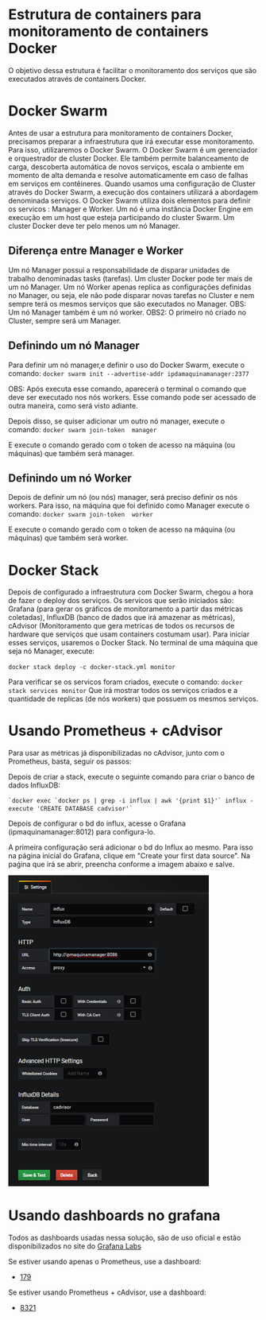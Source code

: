 # Estrutura de containers para monitoramento de containers Docker
O objetivo dessa estrutura é facilitar o monitoramento dos serviços que são executados através de containers Docker.

# Docker Swarm
Antes de usar a estrutura para monitoramento de containers Docker, precisamos preparar a infraestrutura que irá executar esse monitoramento. Para isso,
utilizaremos o Docker Swarm.
O Docker Swarm é um gerenciador e orquestrador de cluster Docker. Ele também permite balanceamento de carga, descoberta automática de novos serviços, escala o ambiente em momento de alta demanda e resolve automaticamente em caso de falhas em serviços em contêineres.
Quando usamos uma configuração de Cluster através do Docker Swarm, a execução dos containers utilizará a abordagem denominada serviços.
O Docker Swarm utiliza dois elementos para definir os servicos : Manager e Worker.
Um nó é uma instância  Docker Engine em execução em um host que esteja participando do cluster Swarm. Um cluster Docker deve ter pelo menos um nó Manager.

## Diferença entre Manager e Worker
Um nó Manager possui a responsabilidade de disparar unidades de trabalho denominadas tasks (tarefas). Um cluster Docker pode ter mais de um nó Manager.
Um nó Worker apenas replica as configurações definidas no Manager, ou seja, ele não pode disparar novas tarefas no Cluster e nem sempre terá os mesmos serviços que são executados no Manager.
OBS: Um nó Manager também é um nó worker.
OBS2: O primeiro nó criado no Cluster, sempre será um Manager.

## Definindo um nó Manager
Para definir um nó manager,e definir o uso do Docker Swarm, execute o comando:
`docker swarm init --advertise-addr ipdamaquinamanager:2377`

OBS: Após executa esse comando, aparecerá o terminal o comando que deve ser executado nos nós workers. Esse comando pode ser acessado de outra maneira, como será visto adiante.

Depois disso, se quiser adicionar um outro nó manager, execute o comando:
`docker swarm join-token  manager`

E execute o comando gerado com o token de acesso na máquina (ou máquinas) que também será  manager.

## Definindo um nó Worker
Depois de definir um nó (ou nós) manager, será preciso definir os nós workers. Para isso, na máquina que foi definido como Manager execute o comando:
`docker swarm join-token  worker`

E execute o comando gerado com o token de acesso na máquina (ou máquinas) que também será  worker.

# Docker Stack
Depois de configurado a infraestrutura com Docker Swarm, chegou a hora de fazer o deploy dos serviços. Os servicos que serão iniciados são: Grafana (para gerar os gráficos de monitoramento a partir das métricas coletadas), InfluxDB (banco de dados que irá amazenar as métricas), cAdvisor (Monitoramento que gera metricas de todos os recursos de hardware que serviços que usam containers costumam usar).
Para iniciar esses serviços, usaremos o Docker Stack. No terminal de uma máquina que seja nó Manager, execute:

`docker stack deploy -c docker-stack.yml monitor`

Para verificar se os servicos foram criados, execute o comando:
`docker stack services monitor`
Que irá mostrar todos os serviços criados e a quantidade de replicas (de nós workers) que possuem os mesmos serviços.

# Usando Prometheus + cAdvisor
Para usar as métricas já disponibilizadas no cAdvisor, junto com o Prometheus, basta, seguir os passos:

Depois de criar a stack, execute o seguinte comando para criar o banco de dados InfluxDB:

    `docker exec `docker ps | grep -i influx | awk '{print $1}'` influx -execute 'CREATE DATABASE cadvisor'`

Depois de configurar o bd do influx, acesse o Grafana (ipmaquinamanager:8012) para configura-lo.

A primeira configuração será adicionar o bd do Influx ao mesmo. Para isso na página inicial do Grafana, clique em "Create your first data source". Na paǵina que irá se abrir, preencha conforme a imagem abaixo e salve.

![](https://github.com/tainahemmanuele/monitoramento_tcc/blob/master/img/conf_grafana.png)

# Usando dashboards no grafana #

Todos as dashboards usadas nessa solução, são de uso oficial e estão disponibilizados no site do [Grafana Labs](https://grafana.com/dashboards)

Se estiver usando apenas o Prometheus, use a dashboard:

- [179](https://grafana.com/dashboards/179)

Se estiver usando Prometheus + cAdvisor, use a dashboard:

- [8321](https://grafana.com/dashboards/8321)

